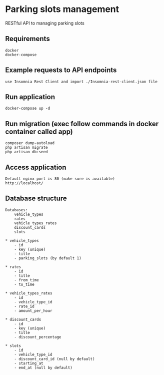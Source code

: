# Parking slots management
RESTful API to managing parking slots

## Requirements
```
docker
docker-compose
```

## Example requests to API endpoints
```
use Insomnia Rest Client and import ./Insomnia-rest-client.json file
```

## Run application
```
docker-compose up -d
```

## Run migration (exec follow commands in docker container called app)
```
composer dump-autoload
php artisan migrate
php artisan db:seed
```

## Access application
```
Default nginx port is 80 (make sure is available)
http://localhost/
```


## Database structure
```
Databases:
    vehicle_types
    rates
    vehicle_types_rates
    discount_cards
    slots

* vehicle_types
    - id
    - key (unique)
    - title
    - parking_slots (by default 1)

* rates
    - id
    - title
    - from_time
    - to_time

* vehicle_types_rates
    - id
    - vehicle_type_id
    - rate_id
    - amount_per_hour

* discount_cards
    - id
    - key (unique)
    - title
    - discount_percentage

* slots
    - id
    - vehicle_type_id
    - discount_card_id (null by default)
    - starting_at
    - end_at (null by default)
```
